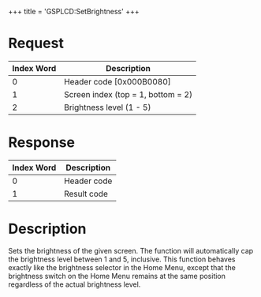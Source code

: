 +++
title = 'GSPLCD:SetBrightness'
+++

# Request

| Index Word | Description                        |
|------------|------------------------------------|
| 0          | Header code \[0x000B0080\]         |
| 1          | Screen index (top = 1, bottom = 2) |
| 2          | Brightness level (1 - 5)           |

# Response

| Index Word | Description |
|------------|-------------|
| 0          | Header code |
| 1          | Result code |

# Description

Sets the brightness of the given screen. The function will automatically
cap the brightness level between 1 and 5, inclusive. This function
behaves exactly like the brightness selector in the Home Menu, except
that the brightness switch on the Home Menu remains at the same position
regardless of the actual brightness level.